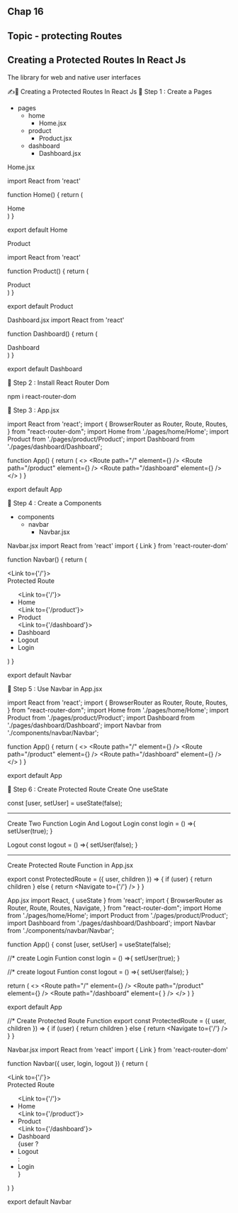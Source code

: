 ## Chap 16 

## Topic - protecting Routes

## Creating a Protected Routes In React Js
The library for web and native user interfaces

✍️👋 Creating a Protected Routes In React Js
🔗 Step 1 : Create a Pages


- pages
  - home
    - Home.jsx
  - product
    - Product.jsx
  - dashboard
    - Dashboard.jsx

Home.jsx

import React from 'react'

function Home() {
    return (
        <div className='flex justify-center items-center h-screen text-5xl font-bold'>
            Home
        </div>
    )
}

export default Home

Product

import React from 'react'

function Product() {
    return (
        <div className='flex justify-center items-center h-screen text-5xl font-bold'>
            Product
        </div>
    )
}

export default Product

Dashboard.jsx
import React from 'react'

function Dashboard() {
    return (
        <div className='flex justify-center items-center h-screen text-5xl font-bold'>
            Dashboard
        </div>
    )
}

export default Dashboard

🔗 Step 2 : Install React Router Dom

npm i react-router-dom

🔗 Step 3 : App.jsx

import React from 'react';
import {
  BrowserRouter as Router,
  Route,
  Routes,
} from "react-router-dom";
import Home from './pages/home/Home';
import Product from './pages/product/Product';
import Dashboard from './pages/dashboard/Dashboard';

function App() {
  return (
    <>
      <Router>
        <Routes>
          <Route path="/" element={<Home />} />
          <Route path="/product" element={<Product />} />
          <Route path="/dashboard" element={<Dashboard />} />
        </Routes>
      </Router>
    </>
  )
}

export default App


🔗 Step 4 : Create a Components

- components
  - navbar
    - Navbar.jsx


Navbar.jsx
import React from 'react'
import { Link } from 'react-router-dom'

function Navbar() {
    return (
        <div className='main lg:flex md:flex flex-wrap justify-between 
        items-center px-4 bg-[#2C3A47] py-4 shadow-md'>
            <div className="left">
                <Link to={'/'}>
                    <div className="logo font-bold text-2xl text-white text-center">
                        Protected Route
                    </div>
                </Link>
            </div>
            <div className="right">
                <ul className='flex space-x-4 text-white justify-center items-center'>
                    <Link to={'/'}>
                        <li className='cursor-pointer font-medium'>Home</li>
                    </Link>
                    <Link to={'/product'}>
                        <li className='cursor-pointer font-medium'>Product</li>
                    </Link>
                    <Link to={'/dashboard'}>
                        <li className='cursor-pointer font-medium'>Dashboard</li>
                    </Link>
                    <li className='cursor-pointer font-medium bg-red-600 px-4 py-'>
                        Logout
                    </li>
                    <li className='cursor-pointer font-medium bg-green-600 px-4 py-'>
                        Login
                    </li>
                </ul>
            </div>
        </div>
    )
}

export default Navbar

🔗 Step 5 : Use Navbar in App.jsx

import React from 'react';
import {
  BrowserRouter as Router,
  Route,
  Routes,
} from "react-router-dom";
import Home from './pages/home/Home';
import Product from './pages/product/Product';
import Dashboard from './pages/dashboard/Dashboard';
import Navbar from './components/navbar/Navbar';

function App() {
  return (
    <>
      <Router>
        <Navbar/>
        <Routes>
          <Route path="/" element={<Home />} />
          <Route path="/product" element={<Product />} />
          <Route path="/dashboard" element={<Dashboard />} />
        </Routes>
      </Router>
    </>
  )
}

export default App

🔗 Step 6 : Create Protected Route
Create One useState

const [user, setUser] = useState(false);

------------------------

Create Two Function Login And Logout
Login
const login = () =>{
    setUser(true);
}

Logout
const logout = () =>{
    setUser(false);
}

------------------------------


Create Protected Route Function in App.jsx

export const ProtectedRoute = ({ user, children }) => {
  if (user) {
    return children
  }
  else {
    return <Navigate to={'/'} />
  }
}


App.jsx
import React, { useState } from 'react';
import {
  BrowserRouter as Router,
  Route,
  Routes,
  Navigate,
} from "react-router-dom";
import Home from './pages/home/Home';
import Product from './pages/product/Product';
import Dashboard from './pages/dashboard/Dashboard';
import Navbar from './components/navbar/Navbar';

function App() {
  const [user, setUser] = useState(false);

  //* create Login Funtion
  const login = () =>{
    setUser(true);
  }

  //* create logout Funtion
  const logout = () =>{
    setUser(false);
  }


  return (
    <>
      <Router>
        <Navbar user={user} login={login} logout={logout} />
        <Routes>
          <Route path="/" element={<Home />} />
          <Route path="/product" element={<Product />} />
          <Route path="/dashboard" element={
            <ProtectedRoute user={user}>
              <Dashboard />
            </ProtectedRoute>
          } />
        </Routes>
      </Router>
    </>
  )
}

export default App

//* Create Protected Route Function 
export const ProtectedRoute = ({ user, children }) => {
  if (user) {
    return children
  }
  else {
    return <Navigate to={'/'} />
  }
}

Navbar.jsx
import React from 'react'
import { Link } from 'react-router-dom'

function Navbar({ user, login, logout }) {
    return (
        <div className='main lg:flex md:flex flex-wrap justify-between 
        items-center px-4 bg-[#2C3A47] py-4 shadow-md'>
            <div className="left">
                <Link to={'/'}>
                    <div className="logo font-bold text-2xl text-white text-center">
                        Protected Route
                    </div>
                </Link>
            </div>
            <div className="right">
                <ul className='flex space-x-4 text-white justify-center items-center'>
                    <Link to={'/'}>
                        <li className='cursor-pointer font-medium'>Home</li>
                    </Link>
                    <Link to={'/product'}>
                        <li className='cursor-pointer font-medium'>Product</li>
                    </Link>
                    <Link to={'/dashboard'}>
                        <li className='cursor-pointer font-medium'>Dashboard</li>
                    </Link>
                    {user
                        ?
                        <li onClick={logout} className='cursor-pointer font-medium bg-red-600 px-4 py-'>
                            Logout
                        </li>
                        :
                        <li onClick={login} className='cursor-pointer font-medium bg-green-600 px-4 py-'>
                            Login
                        </li>
                    }
                </ul>
            </div>
        </div>
    )
}

export default Navbar






